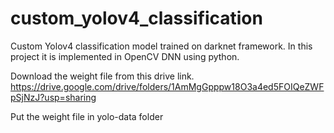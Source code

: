 # custom_yolov4_classification
Custom Yolov4 classification model trained on darknet framework. In this project it is implemented in OpenCV DNN using python.

Download the weight file from this drive link. 
https://drive.google.com/drive/folders/1AmMgGpppw18O3a4ed5FOIQeZWFpSjNzJ?usp=sharing <br>

Put the weight file in yolo-data folder
